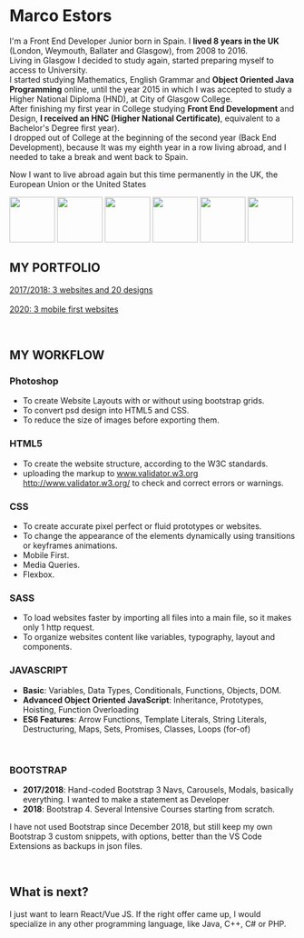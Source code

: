 # Marco Estors 
I'm a Front End Developer Junior born in Spain. I **lived 8 years in the UK** (London, Weymouth, Ballater and Glasgow), from 2008 to 2016. <br>
Living in Glasgow I decided to study again, started preparing myself to access to University. <br>
I started studying Mathematics, English Grammar and **Object Oriented Java Programming** online, until the year 2015 in which I was accepted to study a Higher National Diploma (HND), at City of Glasgow College. <br>
After finishing my first year in College studying **Front End Development** and Design, **I received an HNC (Higher National Certificate)**, equivalent to a Bachelor's Degree first year). <br> 
I dropped out of College at the beginning of the second year (Back End Development), because It was my eighth year in a row living abroad, and I needed to take a break and went back to Spain. <br>

Now I want to live abroad again but this time permanently in the UK, the European Union or the United States

<!-- ## Interested in finding a job as a Junior Web Developer -->
<img src="https://github.com/marcofrontend/github__intro--icons/blob/main/photoshop-marco-icon.png" width="80" /> <img src="https://github.com/marcofrontend/github__intro--icons/blob/main/html-marco-icon.png" width="80" /> <img src="https://github.com/marcofrontend/github__intro--icons/blob/main/css-marco-icon.png" width="80" /> <img src="https://github.com/marcofrontend/github__intro--icons/blob/main/sass-marco-icon.png" width="80" /> 
<img src="https://github.com/marcofrontend/github__intro--icons/blob/main/js-marco-icon.png" width="80" /> <img src="https://github.com/marcofrontend/github__intro--icons/blob/main/bootstrap-marco-icon.png" width="80" /> 


## MY PORTFOLIO  
[2017/2018: 3 websites and 20 designs](http://www.nike.com)  <br>  
[2020: 3 mobile first websites](http://www.nike.com)  <br>

<br>

## MY WORKFLOW

### Photoshop

* To create Website Layouts with or without using bootstrap grids.
* To convert psd design into HTML5 and CSS. <br> 
* To reduce the size of images before exporting them. <br>

### HTML5 
* To create the website structure, according to the W3C standards.
* uploading the markup to  www.validator.w3.org http://www.validator.w3.org/ to check and correct errors or warnings. 

### CSS
* To create accurate pixel perfect or fluid prototypes or websites.
* To change the appearance of the elements dynamically using transitions or keyframes animations. 
* Mobile First.
* Media Queries. 
* Flexbox.

### SASS  
* To load websites faster by importing all files into a main file, so it makes only 1 http request. 
* To organize websites content like variables, typography, layout and components.

### JAVASCRIPT 
* **Basic**: Variables, Data Types, Conditionals, Functions, Objects, DOM.
* **Advanced Object Oriented JavaScript**: Inheritance, Prototypes, Hoisting, Function Overloading
* **ES6 Features**: Arrow Functions, Template Literals, String Literals, Destructuring, Maps, Sets, Promises,
  Classes, Loops (for-of)
 <br>

### BOOTSTRAP 
* **2017/2018**: Hand-coded Bootstrap 3 Navs, Carousels, Modals, basically everything. I wanted to make a statement as Developer
* **2018**: Bootstrap 4. Several Intensive Courses starting from scratch. 

I have not used Bootstrap since December 2018, but still keep my own Bootstrap 3 custom snippets, with options, better than the VS Code Extensions as backups in json files.

 <br>
 
## What is next?
I just want to learn React/Vue JS. 
If the right offer came up, I would specialize in any other programming language, like Java, C++, C# or PHP.










